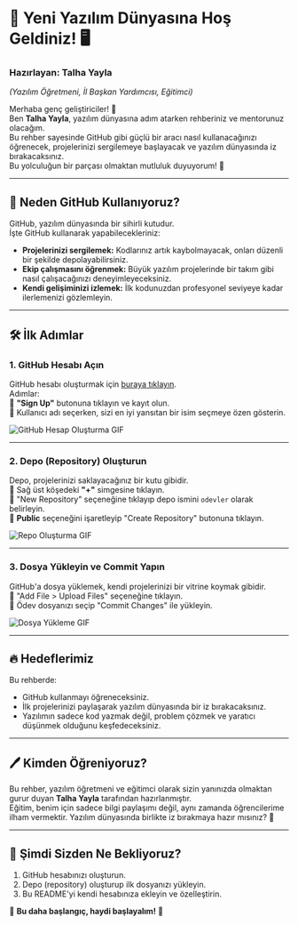 # 🚀 Yeni Yazılım Dünyasına Hoş Geldiniz! 🖥️
### **Hazırlayan: Talha Yayla**  
*(Yazılım Öğretmeni, İl Başkan Yardımcısı, Eğitimci)*  

Merhaba genç geliştiriciler! 👋  
Ben **Talha Yayla**, yazılım dünyasına adım atarken rehberiniz ve mentorunuz olacağım.  
Bu rehber sayesinde GitHub gibi güçlü bir aracı nasıl kullanacağınızı öğrenecek, projelerinizi sergilemeye başlayacak ve yazılım dünyasında iz bırakacaksınız.  
Bu yolculuğun bir parçası olmaktan mutluluk duyuyorum! 🚀

---

## 🎯 Neden GitHub Kullanıyoruz?

GitHub, yazılım dünyasında bir sihirli kutudur.  
İşte GitHub kullanarak yapabilecekleriniz:  
- **Projelerinizi sergilemek:** Kodlarınız artık kaybolmayacak, onları düzenli bir şekilde depolayabilirsiniz.  
- **Ekip çalışmasını öğrenmek:** Büyük yazılım projelerinde bir takım gibi nasıl çalışacağınızı deneyimleyeceksiniz.  
- **Kendi gelişiminizi izlemek:** İlk kodunuzdan profesyonel seviyeye kadar ilerlemenizi gözlemleyin.  

---

## 🛠️ İlk Adımlar

### 1. **GitHub Hesabı Açın**
GitHub hesabı oluşturmak için [buraya tıklayın](https://github.com).  
Adımlar:  
📌 **"Sign Up"** butonuna tıklayın ve kayıt olun.  
📌 Kullanıcı adı seçerken, sizi en iyi yansıtan bir isim seçmeye özen gösterin.

![GitHub Hesap Oluşturma GIF](https://dummyimage.com/600x400/000/fff&text=Hesap+Olu%C5%9Fturma+GIF)

---

### 2. **Depo (Repository) Oluşturun**
Depo, projelerinizi saklayacağınız bir kutu gibidir.  
📌 Sağ üst köşedeki **"+"** simgesine tıklayın.  
📌 "New Repository" seçeneğine tıklayıp depo ismini `odevler` olarak belirleyin.  
📌 **Public** seçeneğini işaretleyip "Create Repository" butonuna tıklayın.

![Repo Oluşturma GIF](https://dummyimage.com/600x400/000/fff&text=Repo+Olu%C5%9Fturma+GIF)

---

### 3. **Dosya Yükleyin ve Commit Yapın**
GitHub'a dosya yüklemek, kendi projelerinizi bir vitrine koymak gibidir.  
📌 "Add File > Upload Files" seçeneğine tıklayın.  
📌 Ödev dosyanızı seçip "Commit Changes" ile yükleyin.

![Dosya Yükleme GIF](https://dummyimage.com/600x400/000/fff&text=Dosya+Y%C3%BCkleme+GIF)

---

## 🔥 Hedeflerimiz

Bu rehberde:  
- GitHub kullanmayı öğreneceksiniz.  
- İlk projelerinizi paylaşarak yazılım dünyasında bir iz bırakacaksınız.  
- Yazılımın sadece kod yazmak değil, problem çözmek ve yaratıcı düşünmek olduğunu keşfedeceksiniz.  

---

## 🖊️ Kimden Öğreniyoruz?

Bu rehber, yazılım öğretmeni ve eğitimci olarak sizin yanınızda olmaktan gurur duyan **Talha Yayla** tarafından hazırlanmıştır.  
Eğitim, benim için sadece bilgi paylaşımı değil, aynı zamanda öğrencilerime ilham vermektir. Yazılım dünyasında birlikte iz bırakmaya hazır mısınız? 🌟  

---

## 🎉 Şimdi Sizden Ne Bekliyoruz?

1. GitHub hesabınızı oluşturun.  
2. Depo (repository) oluşturup ilk dosyanızı yükleyin.  
3. Bu README'yi kendi hesabınıza ekleyin ve özelleştirin.  

🚀 **Bu daha başlangıç, haydi başlayalım!** 🚀